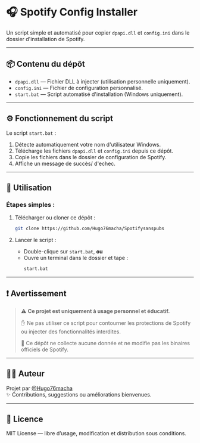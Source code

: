# 🎧 Spotify Config Installer

Un script simple et automatisé pour copier `dpapi.dll` et `config.ini` dans le dossier d'installation de Spotify.

---

## 📦 Contenu du dépôt

- `dpapi.dll` — Fichier DLL à injecter (utilisation personnelle uniquement).
- `config.ini` — Fichier de configuration personnalisé.
- `start.bat` — Script automatisé d'installation (Windows uniquement).

---

## ⚙️ Fonctionnement du script

Le script `start.bat` :
1. Détecte automatiquement votre nom d'utilisateur Windows.
2. Télécharge les fichiers `dpapi.dll` et `config.ini` depuis ce dépôt.
3. Copie les fichiers dans le dossier de configuration de Spotify.
4. Affiche un message de succès/ d'echec.

---

## 🚀 Utilisation

### Étapes simples :

1. Télécharger ou cloner ce dépôt :
   ```bash
   git clone https://github.com/Hugo76macha/Spotifysanspubs
   ```
   

2. Lancer le script :
   - Double-clique sur `start.bat`, **ou**
   - Ouvre un terminal dans le dossier et tape :
     ```bash
     start.bat
     ```

---

## ❗ Avertissement

> ⚠️ **Ce projet est uniquement à usage personnel et éducatif.**
>
> ✋ Ne pas utiliser ce script pour contourner les protections de Spotify ou injecter des fonctionnalités interdites.
>
> 📌 Ce dépôt ne collecte aucune donnée et ne modifie pas les binaires officiels de Spotify.

---

## 🧑‍💻 Auteur

Projet par [@Hugo76macha](https://github.com/Hugo76macha)  
✨ Contributions, suggestions ou améliorations bienvenues.

---

## 📄 Licence

MIT License — libre d’usage, modification et distribution sous conditions.
